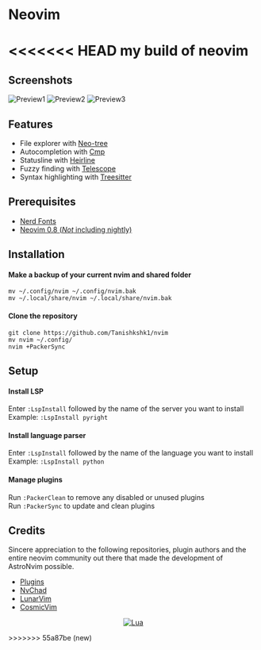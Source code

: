 # Neovim
<<<<<<< HEAD
my build of neovim
=======

##  Screenshots

![Preview1](https://github.com/Tanishkshk1/Neovim/blob/master/src_img/pic-selected-221219-1953-13.png)
![Preview2](https://github.com/Tanishkshk1/Neovim/blob/master/src_img/pic-selected-221219-2001-05.png)
![Preview3](https://github.com/Tanishkshk1/Neovim/blob/master/src_img/pic-selected-221219-2004-58.png)

##  Features

- File explorer with [Neo-tree](https://github.com/nvim-neo-tree/neo-tree.nvim)
- Autocompletion with [Cmp](https://github.com/hrsh7th/nvim-cmp)
- Statusline with [Heirline](https://github.com/rebelot/heirline.nvim)
- Fuzzy finding with [Telescope](https://github.com/nvim-telescope/telescope.nvim)
- Syntax highlighting with [Treesitter](https://github.com/nvim-treesitter/nvim-treesitter)

## Prerequisites

- [Nerd Fonts](https://www.nerdfonts.com/font-downloads) 
- [Neovim 0.8 (_Not_ including nightly)](https://github.com/neovim/neovim/releases/tag/v0.8.0)


## Installation

#### Make a backup of your current nvim and shared folder

```shell
mv ~/.config/nvim ~/.config/nvim.bak
mv ~/.local/share/nvim ~/.local/share/nvim.bak
```

#### Clone the repository

```shell
git clone https://github.com/Tanishkshk1/nvim
mv nvim ~/.config/
nvim +PackerSync
```

## Setup

#### Install LSP

Enter `:LspInstall` followed by the name of the server you want to install<br>
Example: `:LspInstall pyright`

#### Install language parser

Enter `:LspInstall` followed by the name of the language you want to install<br>
Example: `:LspInstall python`

#### Manage plugins

Run `:PackerClean` to remove any disabled or unused plugins<br>
Run `:PackerSync` to update and clean plugins<br>


##  Credits

Sincere appreciation to the following repositories, plugin authors and the entire neovim community out there that made the development of AstroNvim possible.

- [Plugins](https://astronvim.github.io/acknowledgements#plugins-used-in-astronvim)
- [NvChad](https://github.com/NvChad/NvChad)
- [LunarVim](https://github.com/LunarVim)
- [CosmicVim](https://github.com/CosmicNvim/CosmicNvim)

<div align="center" id="madewithlua">

[![Lua](https://img.shields.io/badge/Made%20with%20Lua-blue.svg?style=for-the-badge&logo=lua)](https://lua.org)

</div>
>>>>>>> 55a87be (new)
